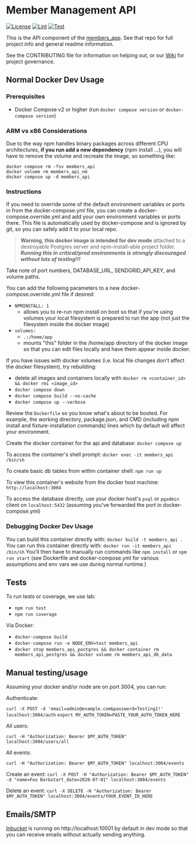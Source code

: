 # Member Management API

[![License](https://img.shields.io/badge/License-Apache%202.0-blue.svg)](https://opensource.org/licenses/Apache-2.0) [![Lint](https://github.com/heatsynclabs/members_api/actions/workflows/lint.yml/badge.svg)](https://github.com/heatsynclabs/members_api/actions/workflows/lint.yml) [![Test](https://github.com/heatsynclabs/members_api/actions/workflows/test.yml/badge.svg)](https://github.com/heatsynclabs/members_api/actions/workflows/test.yml)

This is the API component of the [members_app](https://github.com/heatsynclabs/members_app). See that repo for full project info and general readme information.

See the CONTRIBUTING file for information on helping out, or our [Wiki](https://wiki.heatsynclabs.org/wiki/HSL_API) for project governance.

## Normal Docker Dev Usage

### Prerequisites

- Docker Compose v2 or higher (run `docker compose version` or `docker-compose version`)

### ARM vs x86 Considerations

Due to the way npm handles binary packages across different CPU architectures, **if you run add a new dependency** (npm install ...), you will have to remove the volume and recreate the image, so something like:

```
docker compose rm -fsv members_api
docker volume rm members_api_nm
docker compose up -d members_api
```

### Instructions

<!--**Consider following the Docker instructions in the `members_app` repo instead of here, to get a full environment going instead of piecemeal with just the API.**-->

If you need to override some of the default environment variables or ports in from the docker-compose.yml file, you can create a docker-compose.override.yml and add your own environment variables or ports there. This file is automatically used by docker-compose and is ignored by git, so you can safely add it to your local repo.

  > **Warning, this docker image is intended for dev mode** attached to a destroyable Postgres server and npm-install-able project folder. ***Running this in critical/prod environments is strongly discouraged without lots of testing!!!***

Take note of port numbers, DATABASE_URL, SENDGRID_API_KEY, and volume paths.

You can add the following parameters to a new docker-compose.override.yml file if desired:
  - `NPMINSTALL: 1`
    - allows you to re-run npm install on boot so that if you're using volumes your local filesystem is prepared to run the app (not just the filesystem inside the docker image)
  - `volumes:`
      - `.:/home/app`
      - mounts "this" folder in the /home/app directory of the docker image so that you can edit files locally and have them appear inside docker.

If you have issues with docker volumes (i.e. local file changes don't affect the docker filesystem), try rebuilding:
  - delete all images and containers locally with `docker rm <container_id> && docker rmi <image_id>`
  - `docker compose down`
  - `docker compose build --no-cache`
  - `docker compose up --verbose`

Review the `Dockerfile` so you know what's about to be booted. For example, the working directory, package.json, and CMD (including npm install and fixture-installation commands) lines which by default will affect your environment.

Create the docker container for the api and database:
`docker compose up`

To access the container's shell prompt:
`docker exec -it members_api /bin/sh`

To create basic db tables from within container shell:
`npm run up`

To view this container's website from the docker host machine: `http://localhost:3004`

To access the database directly, use your docker host's `psql` or `pgadmin` client on `localhost:5432` (assuming you've forwarded the port in docker-compose.yml)

<!--Note that this app is just the API, so again if you want a working app you probably want to check out the `members_app` repo.-->

### Debugging Docker Dev Usage

You can build this container directly with: `docker build -t members_api .`
You can run this container directly with: `docker run -it members_api /bin/sh`
You'll then have to manually run commands like `npm install` or `npm run start` (see Dockerfile and docker-compose.yml for various assumptions and env vars we use during normal runtime.)

## Tests

To run tests or coverage, we use lab:

  - `npm run test`
  - `npm run coverage`

Via Docker:

  - `docker-compose build`
  - `docker-compose run -e NODE_ENV=test members_api`
  - `docker stop members_api_postgres && docker container rm members_api_postgres && docker volume rm members_api_db_data`

## Manual testing/usage

Assuming your docker and/or node are on port 3004, you can run:

Authenticate:

  `curl -X POST -d 'email=admin@example.com&password=Testing1!' localhost:3004/auth`
  `export MY_AUTH_TOKEN=PASTE_YOUR_AUTH_TOKEN_HERE`

All users:

  `curl -H "Authorization: Bearer $MY_AUTH_TOKEN" localhost:3004/users/all`

All events:

  `curl -H "Authorization: Bearer $MY_AUTH_TOKEN" localhost:3004/events`

Create an event:
  `curl -X POST -H "Authorization: Bearer $MY_AUTH_TOKEN" -d "name=Foo Bar&start_date=2020-07-01" localhost:3004/events`

Delete an event:
  `curl -X DELETE -H "Authorization: Bearer $MY_AUTH_TOKEN" localhost:3004/events/YOUR_EVENT_ID_HERE`

## Emails/SMTP

[Inbucket](https://inbucket.org) is running on http://localhost:10001 by default in dev mode so that you can receive emails without actually sending anything.
